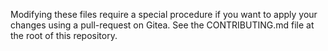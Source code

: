 Modifying these files require a special procedure if you want to apply your
changes using a pull-request on Gitea. See the CONTRIBUTING.md file
at the root of this repository.
